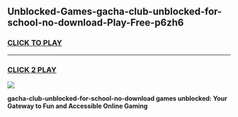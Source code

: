 
## Unblocked-Games-gacha-club-unblocked-for-school-no-download-Play-Free-p6zh6
<h3>
<a href="https://premium76.site?title=gacha-club-unblocked-for-school-no-download&ref=23A">CLICK TO PLAY</a></h3>
<hr>

<h3>
<a href="https://premium76.site?title=gacha-club-unblocked-for-school-no-download&ref=23A">CLICK 2 PLAY</a>
  
</h3>

<a href="https://premium76.site?title=gacha-club-unblocked-for-school-no-download&ref=23A"><img src="https://clearcache.store/games.png"></a>


**gacha-club-unblocked-for-school-no-download games unblocked: Your Gateway to Fun and Accessible Online Gaming**
